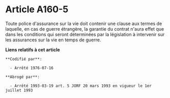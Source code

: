 # Article A160-5

Toute police d'assurance sur la vie doit contenir une clause aux termes de laquelle, en cas de guerre étrangère, la garantie
du contrat n'aura effet que dans les conditions qui seront déterminées par la législation à intervenir sur les assurances sur
la vie en temps de guerre.

**Liens relatifs à cet article**

	**Codifié par**:

	  - Arrêté 1976-07-16

	**Abrogé par**:

	  - Arrêté 1993-03-19 art. 5 JORF 20 mars 1993 en vigueur le 1er juillet 1993
